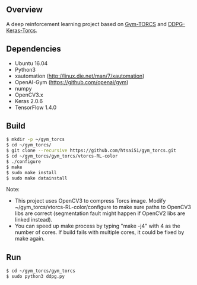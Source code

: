 ## Overview

A deep reinforcement learning project based on [Gym-TORCS](https://github.com/ugo-nama-kun/gym_torcs) and
[DDPG-Keras-Torcs](https://github.com/yanpanlau/DDPG-Keras-Torcs).

## Dependencies

- Ubuntu 16.04
- Python3
- xautomation (http://linux.die.net/man/7/xautomation)
- OpenAI-Gym (https://github.com/openai/gym)
- numpy
- OpenCV3.x
- Keras 2.0.6
- TensorFlow 1.4.0

## Build

```bash
$ mkdir -p ~/gym_torcs
$ cd ~/gym_torcs/
$ git clone --recursive https://github.com/htsai51/gym_torcs.git
$ cd ~/gym_torcs/gym_torcs/vtorcs-RL-color
$ ./configure
$ make
$ sudo make install
$ sudo make datainstall
```

Note:
* This project uses OpenCV3 to compress Torcs image.  Modify ~/gym_torcs/vtorcs-RL-color/configure to make sure paths to OpenCV3 libs are correct (segmentation fault might happen if OpenCV2 libs are linked instead).
* You can speed up make process by typing "make -j4" with 4 as the number of cores.  If build fails with multiple cores, it could be fixed by make again.

## Run

```bash
$ cd ~/gym_torcs/gym_torcs
$ sudo python3 ddpg.py
```
